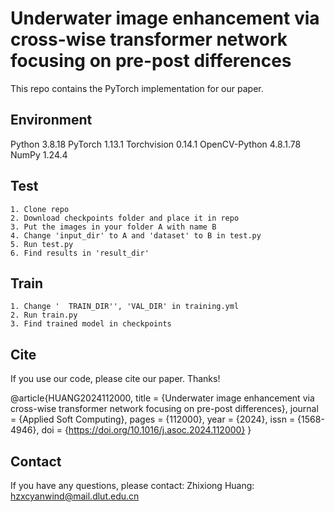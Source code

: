 # Underwater image enhancement via cross-wise transformer network focusing on pre-post differences

This repo contains the PyTorch implementation for our paper.

## Environment
Python 3.8.18
PyTorch 1.13.1
Torchvision 0.14.1
OpenCV-Python 4.8.1.78
NumPy 1.24.4

## Test
```
1. Clone repo
2. Download checkpoints folder and place it in repo
3. Put the images in your folder A with name B
4. Change 'input_dir' to A and 'dataset' to B in test.py
5. Run test.py
6. Find results in 'result_dir'
```

## Train
```
1. Change '  TRAIN_DIR'', 'VAL_DIR' in training.yml
2. Run train.py
3. Find trained model in checkpoints
```

## Cite
If you use our code, please cite our paper. Thanks!

@article{HUANG2024112000,
title = {Underwater image enhancement via cross-wise transformer network focusing on pre-post differences},
journal = {Applied Soft Computing},
pages = {112000},
year = {2024},
issn = {1568-4946},
doi = {https://doi.org/10.1016/j.asoc.2024.112000}
}

## Contact
If you have any questions, please contact: Zhixiong Huang: hzxcyanwind@mail.dlut.edu.cn
